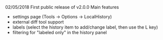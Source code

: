 ﻿02/05/2018
First public release of v2.0.0
Main features
* settings page (Tools -> Options -> LocalHistory)
* external diff tool support
* labels (select the history item to add/change label, then use the L key)
* filtering for "labeled only" in the history panel
